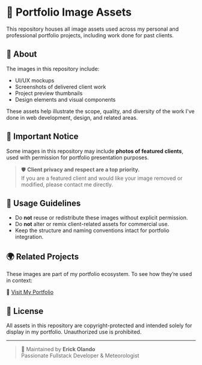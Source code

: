 # 📁 Portfolio Image Assets

This repository houses all image assets used across my personal and professional portfolio projects, including work done for past clients.

## 🧾 About

The images in this repository include:

- UI/UX mockups
- Screenshots of delivered client work
- Project preview thumbnails
- Design elements and visual components

These assets help illustrate the scope, quality, and diversity of the work I've done in web development, design, and related areas.

## 📌 Important Notice

Some images in this repository may include **photos of featured clients**, used with permission for portfolio presentation purposes.

> 🛡️ **Client privacy and respect are a top priority.**  
> If you are a featured client and would like your image removed or modified, please contact me directly.


## 🧭 Usage Guidelines

- Do **not** reuse or redistribute these images without explicit permission.
- Do **not** alter or remix client-related assets for commercial use.
- Keep the structure and naming conventions intact for portfolio integration.

## 🌍 Related Projects

These images are part of my portfolio ecosystem. To see how they’re used in context:

🔗 [Visit My Portfolio](https://erick.up.railway.app/)

## 🪪 License

All assets in this repository are copyright-protected and intended solely for display in my portfolio. Unauthorized use is prohibited.

---

> 👤 Maintained by **Erick Olando**  
> Passionate Fullstack Developer & Meteorologist
